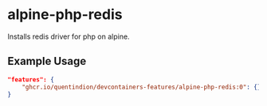 # alpine-php-redis

Installs redis driver for php on alpine.

## Example Usage

```json
"features": {
    "ghcr.io/quentindion/devcontainers-features/alpine-php-redis:0": {}
}
```
